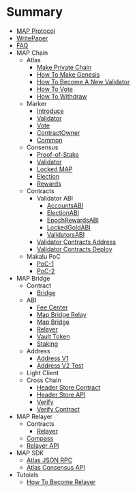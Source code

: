 # Summary

* [MAP Protocol](README.md)
* [WritePaper](writePaper.md)
* [FAQ](getting-started/faq.md)
* MAP Chain
    * Atlas
        * [Make Private Chain](map-protocol/privatenet/PrivateNet.md) 
        * [How To Make Genesis](map-protocol/validator/Overview/HowToMakeGenesis.md)
        * [How To Become A New Validator](map-protocol/validator/Overview/HowToBecomeANewValidator.md) 
        * [How To Vote](map-protocol/validator/Overview/HowToVote.md)
        * [How To Withdraw](map-protocol/validator/Overview/HowToWithdraw.md)
    * Marker
        * [Introduce](map-protocol/marker/Marker.md)
        * [Validator](map-protocol/marker/AboutValidator.md)
        * [Vote](map-protocol/marker/AboutVote.md)
        * [ContractOwner](map-protocol/marker/AboutContractOwner.md)
        * [Common](map-protocol/marker/AboutCommon.md)
    * Consensus
        * [Proof-of-Stake](map-protocol/consensus/Proof-of-Stake.md)
        * [Validator](map-protocol/validator/Validator.md)
        * [Locked MAP](map-protocol/validator/LockedMAP.md)
        * [Election](map-protocol/validator/Election.md)
        * [Rewards](map-protocol/validator/Rewards.md)
    * Contracts
        * Validator ABI
            * [AccountsABI](map-protocol/validator/contracts/ABI/AccountsABI.md)
            * [ElectionABI](map-protocol/validator/contracts/ABI/ElectionABI.md)
            * [EpochRewardsABI](map-protocol/validator/contracts/ABI/EpochRewardsABI.md)
            * [LockedGoldABI](map-protocol/validator/contracts/ABI/LockedGoldABI.md)
            * [ValidatorsABI](map-protocol/validator/contracts/ABI/ValidatorsABI.md)
        * [Validator Contracts Address](map-protocol/validator/contracts/ContractsAddress.md)
        * [Validator Contracts Deploy](map-protocol/validator/contracts/DeployContracts.md)
    * Makalu PoC
        * [PoC-1](Makalu-PoC/PoC-1.md)
        * [PoC-2](Makalu-PoC/PoC-2.md)
* MAP Bridge
    * Contract
      * [Bridge](map-bridge/contract/bridge.md)
    * ABI
      * [Fee Center](map-bridge/abi/FeeCenter.md)
      * [Map Bridge Relay](map-bridge/abi/MAPBridgeRelayV2.md)
      * [Map Bridge](map-bridge/abi/MAPBridgeV2.md)
      * [Relayer](map-bridge/abi/Relayer.md)
      * [Vault Token](map-bridge/abi/VToken.md)
      * [Staking](map-bridge/abi/MasterChef.md)
    * Address
      * [Address V1](map-bridge/address/bridge-v1.md)
      * [Address V2 Test](map-bridge/address/bridge_v2_test.md)
    * Light Client
    * Cross Chain
        * [Header Store Contract](cross-chain/light-client-data/Header-Store-Contract.md)
        * [Header Store API](cross-chain/light-client-data/Header-Store-API.md)
        * [Verify](cross-chain/tx-verify/Tx-Verify.md)
        * [Verify Contract](cross-chain/tx-verify/Tx-Verify-Contract.md)
* MAP Relayer
    * Contracts
        * [Relayer](map-protocol/relayer/Relayer-Contract.md)
    * [Compass](map-protocol/relayer/Compass.md)      
    * [Relayer API](map-protocol/relayer/Relayer-API.md)
* MAP SDK
    * [Atlas JSON RPC](rpc-api/RPC-API.md)
    * [Atlas Consensus API](map-protocol/consensus/ConsensusAPI.md)
* Tutoials
    * [How To Become Relayer](map-protocol/relayer/QuickStart.md)
